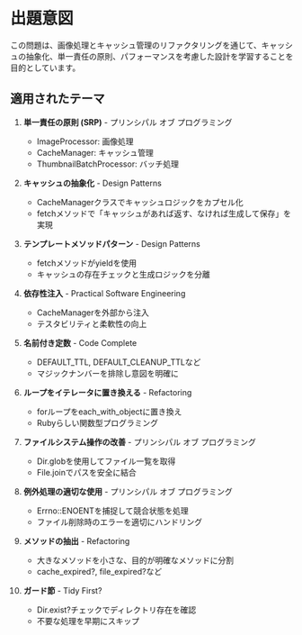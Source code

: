 # 出題意図

この問題は、画像処理とキャッシュ管理のリファクタリングを通じて、キャッシュの抽象化、単一責任の原則、パフォーマンスを考慮した設計を学習することを目的としています。

## 適用されたテーマ

1. **単一責任の原則 (SRP)** - プリンシパル オブ プログラミング
   - ImageProcessor: 画像処理
   - CacheManager: キャッシュ管理
   - ThumbnailBatchProcessor: バッチ処理

2. **キャッシュの抽象化** - Design Patterns
   - CacheManagerクラスでキャッシュロジックをカプセル化
   - fetchメソッドで「キャッシュがあれば返す、なければ生成して保存」を実現

3. **テンプレートメソッドパターン** - Design Patterns
   - fetchメソッドがyieldを使用
   - キャッシュの存在チェックと生成ロジックを分離

4. **依存性注入** - Practical Software Engineering
   - CacheManagerを外部から注入
   - テスタビリティと柔軟性の向上

5. **名前付き定数** - Code Complete
   - DEFAULT_TTL, DEFAULT_CLEANUP_TTLなど
   - マジックナンバーを排除し意図を明確に

6. **ループをイテレータに置き換える** - Refactoring
   - forループをeach_with_objectに置き換え
   - Rubyらしい関数型プログラミング

7. **ファイルシステム操作の改善** - プリンシパル オブ プログラミング
   - Dir.globを使用してファイル一覧を取得
   - File.joinでパスを安全に結合

8. **例外処理の適切な使用** - プリンシパル オブ プログラミング
   - Errno::ENOENTを捕捉して競合状態を処理
   - ファイル削除時のエラーを適切にハンドリング

9. **メソッドの抽出** - Refactoring
   - 大きなメソッドを小さな、目的が明確なメソッドに分割
   - cache_expired?, file_expired?など

10. **ガード節** - Tidy First?
    - Dir.exist?チェックでディレクトリ存在を確認
    - 不要な処理を早期にスキップ